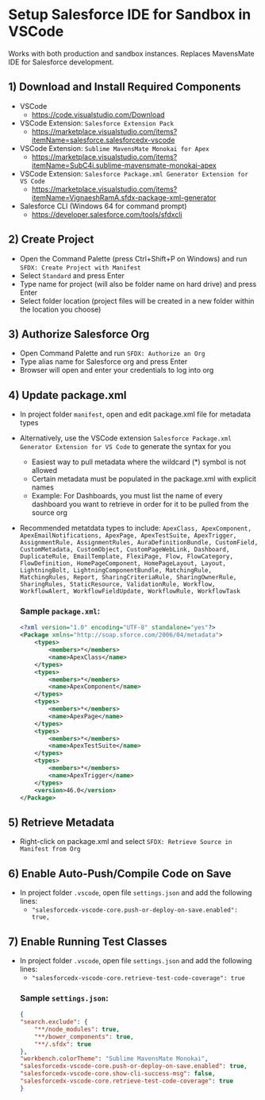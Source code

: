 # Setup Salesforce IDE for Sandbox in VSCode
Works with both production and sandbox instances. Replaces MavensMate IDE for Salesforce development.

## 1) Download and Install Required Components
- VSCode
    - https://code.visualstudio.com/Download
- VSCode Extension: `Salesforce Extension Pack`
    - https://marketplace.visualstudio.com/items?itemName=salesforce.salesforcedx-vscode
- VSCode Extension: `Sublime MavensMate Monokai for Apex`
    - https://marketplace.visualstudio.com/items?itemName=SubC4i.sublime-mavensmate-monokai-apex
- VSCode Extension: `Salesforce Package.xml Generator Extension for VS Code`
    - https://marketplace.visualstudio.com/items?itemName=VignaeshRamA.sfdx-package-xml-generator
- Salesforce CLI (Windows 64 for command prompt)
    - https://developer.salesforce.com/tools/sfdxcli

## 2) Create Project
- Open the Command Palette (press Ctrl+Shift+P on Windows) and run `SFDX: Create Project with Manifest`
- Select `Standard` and press Enter
- Type name for project (will also be folder name on hard drive) and press Enter
- Select folder location (project files will be created in a new folder within the location you choose)

## 3) Authorize Salesforce Org
- Open Command Palette and run `SFDX: Authorize an Org`
- Type alias name for Salesforce org and press Enter
- Browser will open and enter your credentials to log into org

## 4) Update package.xml
- In project folder `manifest`, open and edit package.xml file for metadata types
- Alternatively, use the VSCode extension `Salesforce Package.xml Generator Extension for VS Code` to generate the syntax for you
    - Easiest way to pull metadata where the wildcard (*) symbol is not allowed
    - Certain metadata must be populated in the package.xml with explicit names
    - Example: For Dashboards, you must list the name of every dashboard you want to retrieve in order for it to be pulled from the source org
- Recommended metatdata types to include: `ApexClass, ApexComponent, ApexEmailNotifications, ApexPage, ApexTestSuite, ApexTrigger, AssignmentRule, AssignmentRules, AuraDefinitionBundle, CustomField, CustomMetadata, CustomObject, CustomPageWebLink, Dashboard, DuplicateRule, EmailTemplate, FlexiPage, Flow, FlowCategory, FlowDefinition, HomePageComponent, HomePageLayout, Layout, LightningBolt, LightningComponentBundle, MatchingRule, MatchingRules, Report, SharingCriteriaRule, SharingOwnerRule, SharingRules, StaticResource, ValidationRule, Workflow, WorkflowAlert, WorkflowFieldUpdate, WorkflowRule, WorkflowTask`

    ### Sample `package.xml`:
    ~~~xml
    <?xml version="1.0" encoding="UTF-8" standalone="yes"?>
    <Package xmlns="http://soap.sforce.com/2006/04/metadata">
        <types>
            <members>*</members>
            <name>ApexClass</name>
        </types>
        <types>
            <members>*</members>
            <name>ApexComponent</name>
        </types>
        <types>
            <members>*</members>
            <name>ApexPage</name>
        </types>
        <types>
            <members>*</members>
            <name>ApexTestSuite</name>
        </types>
        <types>
            <members>*</members>
            <name>ApexTrigger</name>
        </types>
        <version>46.0</version>
    </Package>
    ~~~

## 5) Retrieve Metadata
- Right-click on package.xml and select `SFDX: Retrieve Source in Manifest from Org`

## 6) Enable Auto-Push/Compile Code on Save
- In project folder `.vscode`, open file `settings.json` and add the following lines:
    - ` "salesforcedx-vscode-core.push-or-deploy-on-save.enabled": true, `

## 7) Enable Running Test Classes
- In project folder `.vscode`, open file `settings.json` and add the following lines:
    - ` "salesforcedx-vscode-core.retrieve-test-code-coverage": true `
    ### Sample `settings.json`:
    ~~~json
    {
    "search.exclude": {
        "**/node_modules": true,
        "**/bower_components": true,
        "**/.sfdx": true
    },
    "workbench.colorTheme": "Sublime MavensMate Monokai",
    "salesforcedx-vscode-core.push-or-deploy-on-save.enabled": true,
    "salesforcedx-vscode-core.show-cli-success-msg": false,
    "salesforcedx-vscode-core.retrieve-test-code-coverage": true
    }
    ~~~
